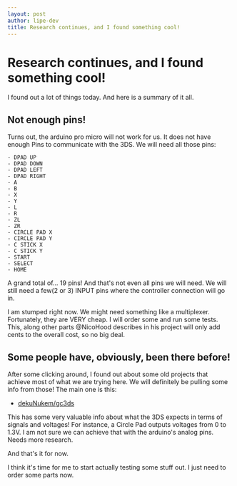 ```yaml
---
layout: post
author: lipe-dev
title: Research continues, and I found something cool!
---
```


# Research continues, and I found something cool!

I found out a lot of things today. And here is a summary of it all.

## Not enough pins!

Turns out, the arduino pro micro will not work for us. It does not have enough Pins to communicate with the 3DS. We will need all those pins:

```
- DPAD UP
- DPAD DOWN
- DPAD LEFT
- DPAD RIGHT
- A
- B
- X
- Y
- L
- R
- ZL
- ZR
- CIRCLE PAD X
- CIRCLE PAD Y
- C STICK X
- C STICK Y
- START
- SELECT
- HOME
```

A grand total of... 19 pins!
And that's not even all pins we will need. We will still need a few(2 or 3) INPUT pins where the controller connection will go in.

I am stumped right now. We might need something like a multiplexer. Fortunately, they are VERY cheap. 
I will order some and run some tests. This, along other parts @NicoHood describes in his project will only add cents to the overall cost, so no big deal.

## Some people have, obviously, been there before!

After some clicking around, I found out about some old projects that achieve most of what we are trying here. We will definitely be pulling some info from those! The main one is this:

- [dekuNukem/gc3ds](https://github.com/dekuNukem/gc3ds)

This has some very valuable info about what the 3DS expects in terms of signals and voltages! For instance, a Circle Pad outputs voltages from 0 to 1.3V.
I am not sure we can achieve that with the arduino's analog pins. Needs more research.

And that's it for now.

I think it's time for me to start actually testing some stuff out. I just need to order some parts now.
